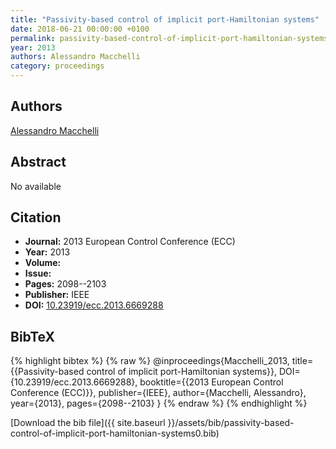```yaml
---
title: "Passivity-based control of implicit port-Hamiltonian systems"
date: 2018-06-21 00:00:00 +0100
permalink: passivity-based-control-of-implicit-port-hamiltonian-systems0
year: 2013
authors: Alessandro Macchelli
category: proceedings
---
```

 
## Authors
[Alessandro Macchelli](authors/alessandro-macchelli)
 
## Abstract
No  available
 
## Citation
- **Journal:** 2013 European Control Conference (ECC)
- **Year:** 2013
- **Volume:** 
- **Issue:** 
- **Pages:** 2098--2103
- **Publisher:** IEEE
- **DOI:** [10.23919/ecc.2013.6669288](https://doi.org/10.23919/ecc.2013.6669288)
 
## BibTeX
{% highlight bibtex %}
{% raw %}
@inproceedings{Macchelli_2013,
  title={{Passivity-based control of implicit port-Hamiltonian systems}},
  DOI={10.23919/ecc.2013.6669288},
  booktitle={{2013 European Control Conference (ECC)}},
  publisher={IEEE},
  author={Macchelli, Alessandro},
  year={2013},
  pages={2098--2103}
}
{% endraw %}
{% endhighlight %}
 
[Download the bib file]({{ site.baseurl }}/assets/bib/passivity-based-control-of-implicit-port-hamiltonian-systems0.bib)
 
